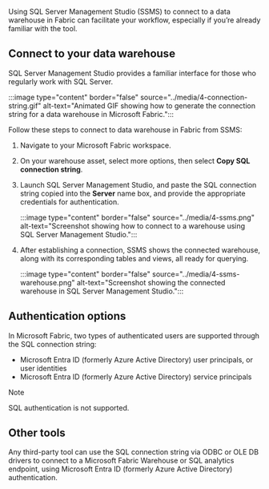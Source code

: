 Using SQL Server Management Studio (SSMS) to connect to a data warehouse in Fabric can facilitate your workflow, especially if you’re already familiar with the tool.

## Connect to your data warehouse

SQL Server Management Studio provides a familiar interface for those who regularly work with SQL Server.

:::image type="content" border="false" source="../media/4-connection-string.gif" alt-text="Animated GIF showing how to generate the connection string for a data warehouse in Microsoft Fabric.":::

Follow these steps to connect to data warehouse in Fabric from SSMS:

1. Navigate to your Microsoft Fabric workspace. 
1. On your warehouse asset, select more options, then select **Copy SQL connection string**.
1. Launch SQL Server Management Studio, and paste the SQL connection string copied into the **Server** name box, and provide the appropriate credentials for authentication.

    :::image type="content" border="false" source="../media/4-ssms.png" alt-text="Screenshot showing how to connect to a warehouse using SQL Server Management Studio.":::

1. After establishing a connection, SSMS shows the connected warehouse, along with its corresponding tables and views, all ready for querying.

    :::image type="content" border="false" source="../media/4-ssms-warehouse.png" alt-text="Screenshot showing the connected warehouse in SQL Server Management Studio.":::

## Authentication options

In Microsoft Fabric, two types of authenticated users are supported through the SQL connection string:

- Microsoft Entra ID (formerly Azure Active Directory) user principals, or user identities
- Microsoft Entra ID (formerly Azure Active Directory) service principals

> [!NOTE] 
> SQL authentication is not supported.

## Other tools

Any third-party tool can use the SQL connection string via ODBC or OLE DB drivers to connect to a Microsoft Fabric Warehouse or SQL analytics endpoint, using Microsoft Entra ID (formerly Azure Active Directory) authentication.
